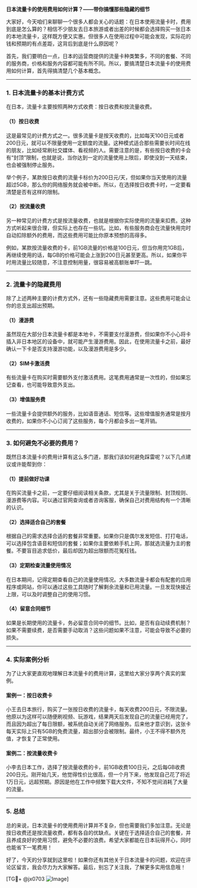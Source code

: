 **日本流量卡的使用费用如何计算？——带你搞懂那些隐藏的细节**

大家好，今天咱们来聊聊一个很多人都会关心的话题：在日本使用流量卡时，费用到底是怎么算的？相信不少朋友去日本旅游或者出差的时候都会选择购买一张日本的本地流量卡，这样既方便又实惠。但很多人在使用过程中可能会发现，实际花的钱和预期的有点差距，这背后到底是什么原因呢？

首先，我们要明白一点，日本的运营商提供的流量卡种类繁多，不同的套餐、不同的服务商，价格和服务内容都可能有所不同。所以，要搞清楚日本流量卡的使用费用如何计算，首先得搞清楚几个基本概念。

---

### **1. 日本流量卡的基本计费方式**
在日本，流量卡主要按照两种方式收费：按日收费和按流量收费。

#### **（1）按日收费**
这是最常见的计费方式之一。很多流量卡是按天收费的，比如每天100日元或者200日元，就可以不限量使用一定额度的流量。这种模式适合那些需要长时间在线的朋友，比如经常刷社交媒体、看视频的人。需要注意的是，有些按日收费的卡会有“封顶”限制，也就是说，当你达到一定的流量使用上限后，即使没到一天结束，也会被强制停止服务。

举个例子，某款按日收费的流量卡标价为200日元/天，但如果你当天使用的流量超过5GB，那么你的网络服务就会被中断。所以，在选择按日收费卡时，一定要看清楚是否有这样的限制。

#### **（2）按流量收费**
另一种常见的计费方式是按流量收费，也就是根据你实际使用的流量来扣费。这种方式听起来很合理，但实际上也存在一些坑。比如，有些服务商会在流量快用完时自动扣除额外的费用，而这些费用可能比你原本预想的高得多。

例如，某款按流量收费的卡，前1GB流量的价格是100日元，但当你用完1GB后，再继续使用的话，每GB的价格可能会上涨到200日元甚至更高。所以，如果你平时用流量比较随意，不注意控制用量，很容易被高额账单吓一跳。

---

### **2. 流量卡的隐藏费用**
除了上述两种主要的计费方式外，还有一些隐藏费用需要注意。这些费用可能会让你的总支出超出预期。

#### **（1）漫游费**
虽然现在大部分日本流量卡都是本地卡，不需要支付漫游费，但如果你不小心将卡插入非日本地区的设备中，就可能产生漫游费用。因此，在使用流量卡之前，最好确认一下卡是否支持漫游功能，以及漫游费用是多少。

#### **（2）SIM卡激活费**
有些流量卡在购买时需要额外支付激活费用。这笔费用通常是一次性的，但如果忘记查看，也可能导致意外支出。

#### **（3）增值服务费**
一些流量卡会提供额外的服务，比如语音通话、短信等。这些增值服务通常是按月收费的，如果你不小心订阅了这些服务，每个月都会多出一笔开销。

---

### **3. 如何避免不必要的费用？**
既然日本流量卡的费用计算有这么多门道，那我们该如何避免踩雷呢？以下几点建议或许能帮到你：

#### **（1）提前做好功课**
在购买流量卡之前，一定要仔细阅读相关条款，尤其是关于流量限制、封顶规则、漫游费等内容。可以通过官网查询或者咨询客服，确保自己对费用结构有一个清晰的认识。

#### **（2）选择适合自己的套餐**
根据自己的需求选择合适的套餐非常重要。如果你只是偶尔发发短信、打打电话，可以选择包含语音和短信的套餐；如果你主要依赖手机上网，那就选流量为主的套餐。不要盲目追求低价，最后却因为超出限额而花冤枉钱。

#### **（3）定期检查流量使用情况**
在日本期间，记得定期查看自己的流量使用情况。大多数流量卡都会有配套的应用程序或网站，你可以通过这些工具随时了解剩余流量和已用流量。一旦发现快接近上限，可以及时调整自己的使用习惯。

#### **（4）留意合同细节**
如果是长期使用的流量卡，务必留意合同中的细节。比如，是否有自动续费机制？如果不需要续费，是否需要手动取消？这些问题如果不注意，可能会导致不必要的损失。

---

### **4. 实际案例分析**
为了让大家更直观地理解日本流量卡的费用计算，这里给大家分享两个真实的案例。

#### **案例一：按日收费卡**
小王去日本旅行，购买了一张按日收费的流量卡，每天收费200日元，不限流量。他原以为这样可以随便刷视频、玩游戏，结果两天后发现自己的流量已经用完了，而且因为超出了每日限额，被系统自动关闭了网络服务。后来他才意识到，这张卡每天实际上只有5GB的免费流量，超出部分会被限制。最终，小王不得不额外充值，才恢复了正常使用。

#### **案例二：按流量收费卡**
小李去日本工作，选择了按流量收费的卡，前1GB收费100日元，之后每GB收费200日元。刚开始几天，他觉得性价比很高，但一个月下来，他发现自己花了将近1万日元，远超预期。原因是他在工作中频繁下载大文件，不知不觉间消耗了大量的流量。

---

### **5. 总结**
总的来说，日本流量卡的使用费用计算并不复杂，但也需要我们多加注意。无论是按日收费还是按流量收费，都有各自的优缺点。关键在于选择适合自己的套餐，并且养成良好的使用习惯，避免不必要的浪费。希望大家都能在日本玩得开心，同时也能省下一笔费用！

好了，今天的分享就到这里啦！如果你还有其他关于日本流量卡的问题，欢迎在评论区留言，我会尽力为大家解答。最后，别忘了关注我，了解更多实用信息哦！

[TG💪+ @jx0703 ![Image](https://github.com/user-attachments/assets/dbca1d08-cadb-493c-b0ec-ad6f7a83f270)]